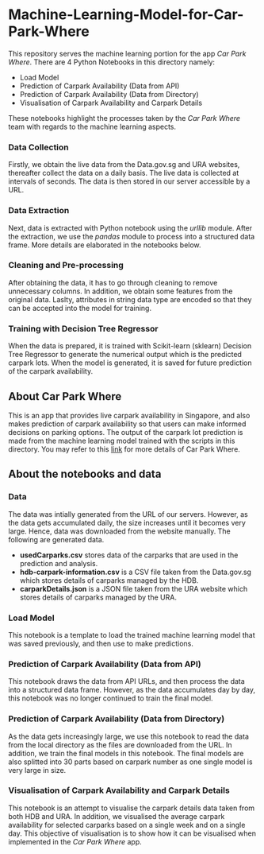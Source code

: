 # Machine-Learning-Model-for-Car-Park-Where
This repository serves the machine learning portion for the app *Car Park Where*.
There are 4 Python Notebooks in this directory namely:
- Load Model
- Prediction of Carpark Availability (Data from API)
- Prediction of Carpark Availability (Data from Directory)
- Visualisation of Carpark Availability and Carpark Details

These notebooks highlight the processes taken by the *Car Park Where* team with regards to the machine learning aspects.
### Data Collection
Firstly, we obtain the live data from the Data.gov.sg and URA websites, thereafter collect the data on a daily basis. The live data is collected at intervals of seconds. The data is then stored in our server accessible by a URL.

### Data Extraction
Next, data is extracted with Python notebook using the *urllib* module. After the extraction, we use the *pandas* module to process into a structured data frame. More details are elaborated in the notebooks below.

### Cleaning and Pre-processing
After obtaining the data, it has to go through cleaning to remove unnecessary columns. In addition, we obtain some features from the original data. Laslty, attributes in string data type are encoded so that they can be accepted into the model for training.

### Training with Decision Tree Regressor
When the data is prepared, it is trained with Scikit-learn (sklearn) Decision Tree Regressor to generate the numerical output which is the predicted carpark lots. When the model is generated, it is saved for future prediction of the carpark availability.

## About Car Park Where
This is an app that provides live carpark availability in Singapore, and also makes prediction of carpark availability so that users can make informed decisions on parking options.
The output of the carpark lot prediction is made from the machine learning model trained with the scripts in this directory. You may refer to this [link](https://github.com/Teo-KJ/Car-Park-Where) for more details of Car Park Where.

## About the notebooks and data

### Data
The data was intially generated from the URL of our servers. However, as the data gets accumulated daily, the size increases until it becomes very large. Hence, data was downloaded from the website manually. The following are generated data.
* **usedCarparks.csv** stores data of the carparks that are used in the prediction and analysis.
* **hdb-carpark-information.csv** is a CSV file taken from the Data.gov.sg which stores details of carparks managed by the HDB.
* **carparkDetails.json** is a JSON file taken from the URA website which stores details of carparks managed by the URA.

### Load Model
This notebook is a template to load the trained machine learning model that was saved previously, and then use to make predictions.

### Prediction of Carpark Availability (Data from API)
This notebook draws the data from API URLs, and then process the data into a structured data frame. However, as the data accumulates day by day, this notebook was no longer continued to train the final model.

### Prediction of Carpark Availability (Data from Directory)
As the data gets increasingly large, we use this notebook to read the data from the local directory as the files are downloaded from the URL. In addition, we train the final models in this notebook. The final models are also splitted into 30 parts based on carpark number as one single model is very large in size. 

### Visualisation of Carpark Availability and Carpark Details
This notebook is an attempt to visualise the carpark details data taken from both HDB and URA. In addition, we visualised the average carpark availability for selected carparks based on a single week and on a single day. This objective of visualisation is to show how it can be visualised when implemented in the *Car Park Where* app.
